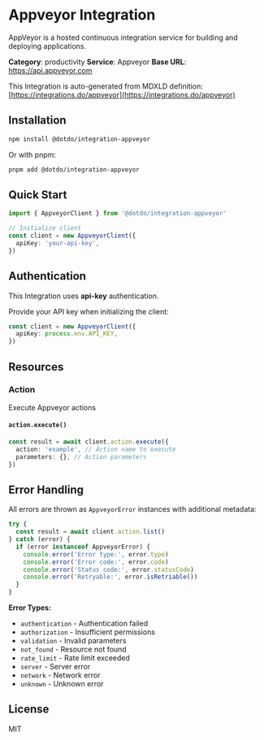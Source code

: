 # Appveyor Integration

AppVeyor is a hosted continuous integration service for building and deploying applications.

**Category**: productivity
**Service**: Appveyor
**Base URL**: https://api.appveyor.com

This Integration is auto-generated from MDXLD definition: [https://integrations.do/appveyor](https://integrations.do/appveyor)

## Installation

```bash
npm install @dotdo/integration-appveyor
```

Or with pnpm:

```bash
pnpm add @dotdo/integration-appveyor
```

## Quick Start

```typescript
import { AppveyorClient } from '@dotdo/integration-appveyor'

// Initialize client
const client = new AppveyorClient({
  apiKey: 'your-api-key',
})
```

## Authentication

This Integration uses **api-key** authentication.

Provide your API key when initializing the client:

```typescript
const client = new AppveyorClient({
  apiKey: process.env.API_KEY,
})
```

## Resources

### Action

Execute Appveyor actions

#### `action.execute()`

```typescript
const result = await client.action.execute({
  action: 'example', // Action name to execute
  parameters: {}, // Action parameters
})
```

## Error Handling

All errors are thrown as `AppveyorError` instances with additional metadata:

```typescript
try {
  const result = await client.action.list()
} catch (error) {
  if (error instanceof AppveyorError) {
    console.error('Error type:', error.type)
    console.error('Error code:', error.code)
    console.error('Status code:', error.statusCode)
    console.error('Retryable:', error.isRetriable())
  }
}
```

**Error Types:**

- `authentication` - Authentication failed
- `authorization` - Insufficient permissions
- `validation` - Invalid parameters
- `not_found` - Resource not found
- `rate_limit` - Rate limit exceeded
- `server` - Server error
- `network` - Network error
- `unknown` - Unknown error

## License

MIT
